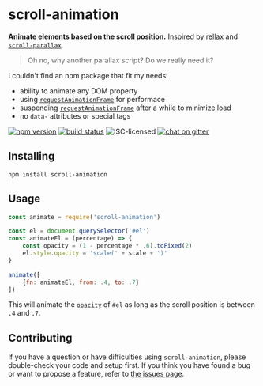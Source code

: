 # scroll-animation

**Animate elements based on the scroll position.** Inspired by [rellax](https://github.com/dixonandmoe/rellax#rellax) and [`scroll-parallax`](https://github.com/GianlucaGuarini/parallax#why).

> Oh no, why another parallax script? Do we really need it?

I couldn't find an npm package that fit my needs:

- ability to animate any DOM property
- using [`requestAnimationFrame`](https://developer.mozilla.org/en-US/docs/Web/API/window/requestAnimationFrame) for performace
- suspending [`requestAnimationFrame`](https://developer.mozilla.org/en-US/docs/Web/API/window/requestAnimationFrame) after a while to minimize load
- no `data-` attributes or special tags

[![npm version](https://img.shields.io/npm/v/scroll-animation.svg)](https://www.npmjs.com/package/scroll-animation)
[![build status](https://img.shields.io/travis/derhuerst/scroll-animation.svg)](https://travis-ci.org/derhuerst/scroll-animation)
![ISC-licensed](https://img.shields.io/github/license/derhuerst/scroll-animation.svg)
[![chat on gitter](https://badges.gitter.im/derhuerst.svg)](https://gitter.im/derhuerst)


## Installing

```shell
npm install scroll-animation
```


## Usage

```js
const animate = require('scroll-animation')

const el = document.querySelector('#el')
const animateEl = (percentage) => {
	const opacity = (1 - percentage * .6).toFixed(2)
	el.style.opacity = 'scale(' + scale + ')'
}

animate([
	{fn: animateEl, from: .4, to: .7}
])
```

This will animate the [`opacity`](https://developer.mozilla.org/en-US/docs/Web/CSS/opacity) of `#el` as long as the scroll position is between `.4` and `.7`.


## Contributing

If you have a question or have difficulties using `scroll-animation`, please double-check your code and setup first. If you think you have found a bug or want to propose a feature, refer to [the issues page](https://github.com/derhuerst/scroll-animation/issues).
